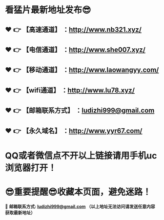 # 看猛片最新地址发布:sunglasses:
:heart: :point_right: 【高速通道】 ：http://www.nb321.xyz/
------
:heart: :point_right: 【电信通道】 ：http://www.she007.xyz/
------
:heart: :point_right: 【移动通道】 ：http://www.laowangyy.com/
------
:heart: :point_right: 【wifi通道】 ：http://www.lu78.xyz/
------
:heart: :point_right: 【邮箱联系方式】 ：ludizhi999@gmail.com
------
:heart: :point_right: 【永久域名】 ：http://www.yyr67.com/  
------
# QQ或者微信点不开以上链接请用手机uc浏览器打开！
# :sunglasses:重要提醒:sunglasses:收藏本页面，避免迷路！
:e-mail: __邮箱联系方式: ludizhi999@gmail.com （以上地址无法访问请发送任意内容获取最新地址）__

